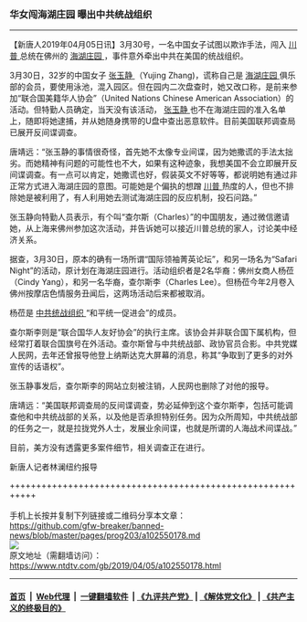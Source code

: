 ### 华女闯海湖庄园 曝出中共统战组织
------------------------

<div class="post_content" itemprop="articleBody">
 <p>
  【新唐人2019年04月05日讯】3月30号，一名中国女子试图以欺诈手法，闯入
  <a href="https://www.ntdtv.com/gb/川普.htm">
   川普
  </a>
  总统在佛州的
  <a href="https://www.ntdtv.com/gb/海湖庄园.htm">
   海湖庄园
  </a>
  ，事件意外牵出中共在美国的统战组织。
 </p>
 <p>
  3月30日，32岁的中国女子
  <a href="https://www.ntdtv.com/gb/张玉静.htm">
   张玉静
  </a>
  （Yujing Zhang)，谎称自己是
  <a href="https://www.ntdtv.com/gb/海湖庄园.htm">
   海湖庄园
  </a>
  俱乐部的会员，要使用泳池，混入园区。但在园内二次盘查时，她又改口称，是前来参加“联合国美籍华人协会”（United Nations Chinese American Association）的活动。但特勤人员确定，当天没有该活动，
  <a href="https://www.ntdtv.com/gb/张玉静.htm">
   张玉静
  </a>
  也不在海湖庄园的准入名单上，随即将她逮捕，并从她随身携带的U盘中查出恶意软件。目前美国联邦调查局已展开反间谍调查。
 </p>
 <p>
  唐靖远：“张玉静的事情很奇怪，首先她不太像专业间谍，因为她撒谎的手法太拙劣。而她精神有问题的可能性也不大，如果有这种迹象，我想美国不会立即展开反间谍调查。有一点可以肯定，她撒谎也好，假装英文不好等等，都说明她有通过非正常方式进入海湖庄园的意图。可能她是个偏执的想蹭
  <a href="https://www.ntdtv.com/gb/川普.htm">
   川普
  </a>
  热度的人，但也不排除她是被利用了，有人利用她去测试海湖庄园的反应机制，投石问路。”
 </p>
 <p>
  张玉静向特勤人员表示，有个叫“查尔斯（Charles）”的中国朋友，通过微信邀请她，从上海来佛州参加这次活动，并告诉她可以接近川普总统的家人，讨论美中经济关系。
 </p>
 <p>
  据查，3月30日，原本的确有一场所谓“国际领袖菁英论坛”，和另一场名为“Safari Night”的活动，原计划在海湖庄园进行。活动组织者是2名华裔：佛州女商人杨莅（Cindy Yang），和另一名华裔，查尔斯李（Charles Lee）。但杨莅今年2月卷入佛州按摩店色情服务丑闻后，这两场活动后来都被取消。
 </p>
 <p>
  杨莅是
  <a href="https://www.ntdtv.com/gb/中共统战组织.htm">
   中共统战组织
  </a>
  “和平统一促进会”的成员。
 </p>
 <p>
  查尔斯李则是“联合国华人友好协会”的执行主席。该协会并非联合国下属机构，但经常打着联合国旗号在外活动。查尔斯曾与中共统战部、政协官员合影。中共党媒人民网，去年还曾报导他登上纳斯达克大屏幕的消息，称其“争取到了更多的对外宣传的话语权”。
 </p>
 <p>
  张玉静事发后，查尔斯李的网站立刻被注销，人民网也删除了对他的报导。
 </p>
 <p>
  唐靖远：“美国联邦调查局的反间谍调查，势必延伸到这个查尔斯李，包括可能调查他和中共统战部的关系，以及他是否承担特别任务。因为众所周知，中共统战部的任务之一，就是拉拢党外人士，发展业余间谍，也就是所谓的人海战术间谍战。”
 </p>
 <p>
  目前，美方没有透露更多案件细节，相关调查正在进行。
 </p>
 <p>
  新唐人记者林澜纽约报导
 </p>
 <div class="single_ad">
 </div>
</div>

+++++++++++++++++++++++++++++++++++++++++++++++++++++++++++<br/><br/>
手机上长按并复制下列链接或二维码分享本文章：<br/>
https://github.com/gfw-breaker/banned-news/blob/master/pages/prog203/a102550178.md <br/>
<a href='https://github.com/gfw-breaker/banned-news/blob/master/pages/prog203/a102550178.md'><img src='https://github.com/gfw-breaker/banned-news/blob/master/pages/prog203/a102550178.md.png'/></a> <br/>
原文地址（需翻墙访问）：https://www.ntdtv.com/gb/2019/04/05/a102550178.html


------------------------
#### [首页](https://github.com/gfw-breaker/banned-news/blob/master/README.md) &nbsp;|&nbsp; [Web代理](https://github.com/labour-camp/helloworld) &nbsp;|&nbsp; [一键翻墙软件](https://github.com/gfw-breaker/nogfw/blob/master/README.md) &nbsp;| [《九评共产党》](https://github.com/gfw-breaker/9ping.md/blob/master/README.md#九评之一评共产党是什么) | [《解体党文化》](https://github.com/gfw-breaker/jtdwh.md/blob/master/README.md) | [《共产主义的终极目的》](https://github.com/gfw-breaker/gczydzjmd.md/blob/master/README.md)

